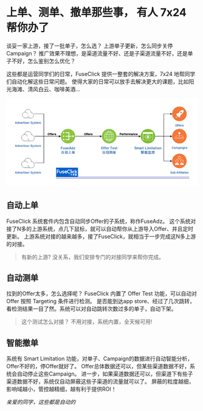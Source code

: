 # 上单、测单、撤单那些事， 有人 7x24 帮你办了

谈妥一家上游，接了一批单子，怎么选？
上游单子更新，怎么同步关停Campaign？
推广效果不理想，是渠道流量不好、还是子渠道流量不好，还是单子不好，怎么鉴别怎么优化？

这些都是运营同学们的日常，FuseClick 提供一整套的解决方案，7x24 地帮同学们自动化解这些日常问题。
使得大家的日常可以放手去解决更大的课题，比如阳光海滩、清风白云、咖啡美酒...

![FuseAdz->OfferTest->SmartLimitation](../image/offerImportAndTest.png)

## 自动上单
FuseClick 系统套件内包含自动同步Offer的子系统，称作FuseAdz。
这个系统对接了N多的上游系统，点几下鼠标，就可以自动帮你从上游导入Offer、并且定时更新。
上游系统对接的越来越多，接了FuseClick，就相当于一步完成这N多上游的对接。
>有新的上游?
>没关系，我们安排专门的对接同学来帮你完成。

## 自动测单
拉到的Offer太多，怎么选择呢？ FuseClick 内置了 Offer Test 功能，可以自动对 Offer 按照 Targeting 条件进行检测。
是否能到达app store、经过了几次跳转，看检测结果一目了然。系统可以对自动跳转次数过多的单子，自动下架。
>这个测试怎么对接？ 
>不用对接，系统内置，全天候可用!

## 智能撤单
系统有 Smart Limitation 功能，对单子、Campaign的数据进行自动智能分析，Offer不好的，停Offer就好了。
Offer总体数据还可以，但某些渠道数据不好，系统会自动停止这些Campaign。
进一步，如果渠道数据还可以，但渠道下有些子渠道数据不好，系统仅自动屏蔽这些子渠道的流量就可以了。
屏蔽的粒度越细，影响域越小，管控越精细，越有利于提供ROI！

*亲爱的同学，这些都是自动的*
